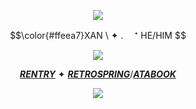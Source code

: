 <p align="center">
<img src="https://files.catbox.moe/5wvdyl.png"/>
</p>
<p align="center">
$$\color{#ffeea7}XAN \  ✦ . 　⁺ HE/HIM $$ 
</p>
<p align="center">
<img src="https://files.catbox.moe/gw8hdv.png"/>
</p>

<div align="center">

[***RENTRY***](https://rentry.co/weza)  ✦  [***RETROSPRING***](https://retrospring.net/@darkspace)/[***ATABOOK***](https://lullaby.atabook.org)
<p align="center">
<img src="https://files.catbox.moe/8wvcdv.png"/>
</p>

